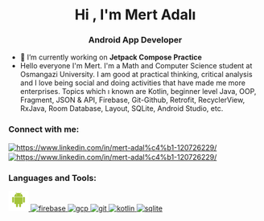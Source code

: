 <h1 align="center">Hi , I'm Mert Adalı</h1>
<h3 align="center">Android App Developer</h3>

- 🔭 I’m currently working on **Jetpack Compose Practice**
- Hello everyone I'm Mert. I'm a Math and Computer Science student at Osmangazi University. I am good at practical thinking, critical analysis and I love being social and doing activities that have made me more enterprises. Topics which ı known are Kotlin, beginner level Java, OOP, Fragment, JSON & API, Firebase, Git-Github, Retrofit, RecyclerView, RxJava, Room Database, Layout, SQLite, Android Studio, etc.

<h3 align="left">Connect with me:</h3>
<p align="left">
<a href="https://linkedin.com/in/https://www.linkedin.com/in/mert-adal%c4%b1-120726229/" target="blank"><img align="center" src="https://raw.githubusercontent.com/rahuldkjain/github-profile-readme-generator/master/src/images/icons/Social/linked-in-alt.svg" alt="https://www.linkedin.com/in/mert-adal%c4%b1-120726229/" height="30" width="40" /></a>
<a href="mailto:mertadali605@gmail.com" target="blank"><img align="center" src="https://img.shields.io/badge/-Gmail-c14438?style=flat&logo=Gmail&logoColor=white" alt="https://www.linkedin.com/in/mert-adal%c4%b1-120726229/" height="35" width="55" /></a>

 
</p>

<h3 align="left">Languages and Tools:</h3>
<p align="left"> <a href="https://developer.android.com" target="_blank" rel="noreferrer"> <img src="https://raw.githubusercontent.com/devicons/devicon/master/icons/android/android-original-wordmark.svg" alt="android" width="40" height="40"/> </a> <a href="https://firebase.google.com/" target="_blank" rel="noreferrer"> <img src="https://www.vectorlogo.zone/logos/firebase/firebase-icon.svg" alt="firebase" width="40" height="40"/> </a> <a href="https://cloud.google.com" target="_blank" rel="noreferrer"> <img src="https://www.vectorlogo.zone/logos/google_cloud/google_cloud-icon.svg" alt="gcp" width="40" height="40"/> </a> <a href="https://git-scm.com/" target="_blank" rel="noreferrer"> <img src="https://www.vectorlogo.zone/logos/git-scm/git-scm-icon.svg" alt="git" width="40" height="40"/> </a> <a href="https://kotlinlang.org" target="_blank" rel="noreferrer"> <img src="https://www.vectorlogo.zone/logos/kotlinlang/kotlinlang-icon.svg" alt="kotlin" width="40" height="40"/> </a> <a href="https://www.sqlite.org/" target="_blank" rel="noreferrer"> <img src="https://www.vectorlogo.zone/logos/sqlite/sqlite-icon.svg" alt="sqlite" width="40" height="40"/> </a> <a href="https://www.adobe.com/products/xd.html" target="_blank" rel="noreferrer">  </p>

